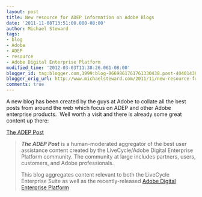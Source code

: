 ```yaml
---
layout: post
title: New resource for ADEP information on Adobe Blogs
date: '2011-11-08T13:51:00.000-08:00'
author: Michael Steward
tags:
- blog
- Adobe
- ADEP
- resource
- Adobe Digital Enterprise Platform
modified_time: '2012-03-03T11:38:26.061-08:00'
blogger_id: tag:blogger.com,1999:blog-8669861761761330438.post-4040143822339684564
blogger_orig_url: http://www.michaelsteward.com/2011/11/new-resource-for-adep-information-on.html
comments: true
---
```


A new blog has been created by the guys at Adobe to collate all the best posts from around the web which focus on ADEP and other Adobe enterprise products.  Well worth a visit and there is already some great content up there:  

[The ADEP Post](http://blogs.adobe.com/ADEPPost/ "The ADEP Post")  

> **_The ADEP Post_** is a human-moderated aggregator of the best user assistance content created by the LiveCycle/Adobe Digital Enterprise Platform community. The community at large includes partners, users, customers, and Adobe professionals.  
>   
> This blog aggregates content relevant to both the LiveCycle Enterprise Suite as well as the recently-released [Adobe Digital Enterprise Platform](http://www.adobe.com/solutions/customer-experience/enterprise-platform.html)
